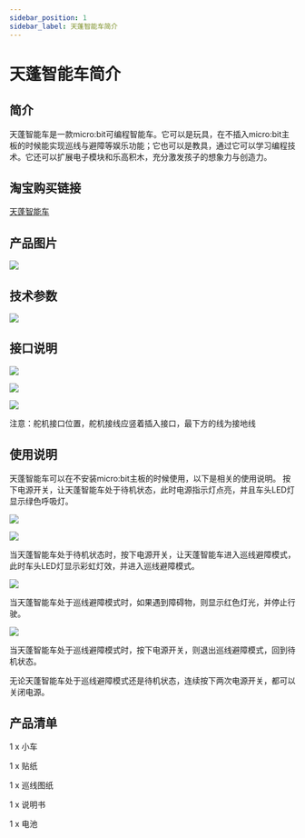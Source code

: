```yaml
---
sidebar_position: 1
sidebar_label: 天蓬智能车简介
---
```


# 天蓬智能车简介

## 简介


天蓬智能车是一款micro:bit可编程智能车。它可以是玩具，在不插入micro:bit主板的时候能实现巡线与避障等娱乐功能；它也可以是教具，通过它可以学习编程技术。它还可以扩展电子模块和乐高积木，充分激发孩子的想象力与创造力。

## 淘宝购买链接


[天蓬智能车](https://item.taobao.com/item.htm?ft=t&id=627045784239)

## 产品图片

![](./images/TPBot_tianpeng_case_01_01.png)


## 技术参数


![](./images/TPBot_tianpeng_02.png)


## 接口说明


![](./images/TPBot_tianpeng_03.png)

![](./images/TPBot_tianpeng_04.png)

![](./images/TPBot_tianpeng_05.png)

注意：舵机接口位置，舵机接线应竖着插入接口，最下方的线为接地线

## 使用说明

天蓬智能车可以在不安装micro:bit主板的时候使用，以下是相关的使用说明。
按下电源开关，让天蓬智能车处于待机状态，此时电源指示灯点亮，并且车头LED灯显示绿色呼吸灯。

![](./images/TPBot_tianpeng_06.png)

![](./images/TPBot_tianpeng_07.png)

当天蓬智能车处于待机状态时，按下电源开关，让天蓬智能车进入巡线避障模式，此时车头LED灯显示彩虹灯效，并进入巡线避障模式。

![](./images/TPBot_tianpeng_08.gif)

当天蓬智能车处于巡线避障模式时，如果遇到障碍物，则显示红色灯光，并停止行驶。

![](./images/TPBot_tianpeng_09.png)

当天蓬智能车处于巡线避障模式时，按下电源开关，则退出巡线避障模式，回到待机状态。

无论天蓬智能车处于巡线避障模式还是待机状态，连续按下两次电源开关，都可以关闭电源。


## 产品清单


1 x ⼩⻋

1 x 贴纸

1 x 巡线图纸

1 x 说明书

1 x 电池

